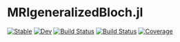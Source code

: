 # MRIgeneralizedBloch.jl

[![Stable](https://img.shields.io/badge/docs-stable-blue.svg)](https://JakobAsslaender.github.io/MRIgeneralizedBloch.jl/stable)
[![Dev](https://img.shields.io/badge/docs-dev-blue.svg)](https://JakobAsslaender.github.io/MRIgeneralizedBloch.jl/dev)
[![Build Status](https://github.com/JakobAsslaender/MRIgeneralizedBloch.jl/workflows/CI/badge.svg)](https://github.com/JakobAsslaender/MRIgeneralizedBloch.jl/actions)
[![Build Status](https://travis-ci.com/JakobAsslaender/MRIgeneralizedBloch.jl.svg?branch=master)](https://travis-ci.com/JakobAsslaender/MRIgeneralizedBloch.jl)
[![Coverage](https://codecov.io/gh/JakobAsslaender/MRIgeneralizedBloch.jl/branch/master/graph/badge.svg)](https://codecov.io/gh/JakobAsslaender/MRIgeneralizedBloch.jl)